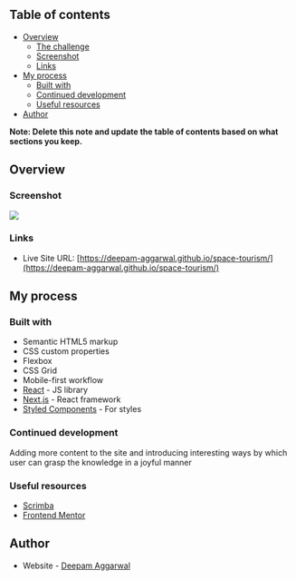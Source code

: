 
## Table of contents

- [Overview](#overview)
  - [The challenge](#the-challenge)
  - [Screenshot](#screenshot)
  - [Links](#links)
- [My process](#my-process)
  - [Built with](#built-with)
  - [Continued development](#continued-development)
  - [Useful resources](#useful-resources)
- [Author](#author)

**Note: Delete this note and update the table of contents based on what sections you keep.**

## Overview

### Screenshot

![](./screenshot.jpg)



### Links

- Live Site URL: [https://deepam-aggarwal.github.io/space-tourism/](https://deepam-aggarwal.github.io/space-tourism/)

## My process

### Built with

- Semantic HTML5 markup
- CSS custom properties
- Flexbox
- CSS Grid
- Mobile-first workflow
- [React](https://reactjs.org/) - JS library
- [Next.js](https://nextjs.org/) - React framework
- [Styled Components](https://styled-components.com/) - For styles

### Continued development

Adding more content to the site and introducing interesting ways by which user can grasp the knowledge in a joyful manner 

### Useful resources

- [Scrimba](https://scrimba.com/learn/spacetravel) 
- [Frontend Mentor](https://www.frontendmentor.io/challenges/space-tourism-multipage-website-gRWj1URZ3) 

## Author

- Website - [Deepam Aggarwal](https://deepam-aggarwal.github.io/Deepam-Portfolio/index.html)

